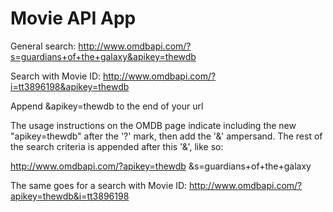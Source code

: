 # Movie API App

General search: http://www.omdbapi.com/?s=guardians+of+the+galaxy&apikey=thewdb

Search with Movie ID: http://www.omdbapi.com/?i=tt3896198&apikey=thewdb

Append &apikey=thewdb to the end of your url

The usage instructions on the OMDB page indicate including the new "apikey=thewdb" after the '?' mark, then add the '&' ampersand. The rest of the search criteria is appended after this '&', like so:

http://www.omdbapi.com/?apikey=thewdb &s=guardians+of+the+galaxy

The same goes for a search with Movie ID: http://www.omdbapi.com/?apikey=thewdb&i=tt3896198
